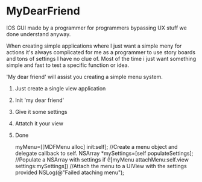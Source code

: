 # MyDearFriend
IOS GUI made by a programmer for programmers bypassing UX stuff we done understand anyway.

When creating simple applications where I just want a simple meny for actions it's always complicated for me as a programmer to use story boards and tons of settings I have no clue of. Most of the time i just want something simple and fast to test a specific function or idea.

'My dear friend' will assist you creating a simple menu system. 

1. Just create a single view application
2. Init 'my dear friend'
3. Give it some settings
4. Attatch it your view
5. Done

    myMenu=[[MDFMenu alloc] init:self];                         //Create a menu object and delegate callback to self.
    NSArray *mySettings=[self populateSettings];                //Populate a NSArray with settings
    if (![myMenu attachMenu:self.view settings:mySettings])     //Attach the menu to a UIView with the settings provided
        NSLog(@"Failed ataching menu");

